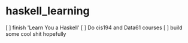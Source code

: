 # haskell_learning

[ ] finish 'Learn You a Haskell'
[ ] Do cis194 and Data61 courses
[ ] build some cool shit hopefully
